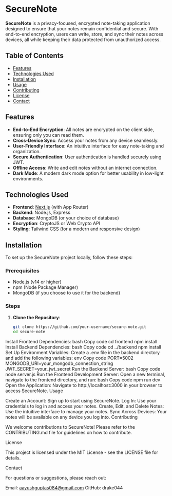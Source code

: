 # SecureNote

**SecureNote** is a privacy-focused, encrypted note-taking application designed to ensure that your notes remain confidential and secure. With end-to-end encryption, users can write, store, and sync their notes across devices, all while keeping their data protected from unauthorized access.

## Table of Contents
- [Features](#features)
- [Technologies Used](#technologies-used)
- [Installation](#installation)
- [Usage](#usage)
- [Contributing](#contributing)
- [License](#license)
- [Contact](#contact)

## Features
- **End-to-End Encryption**: All notes are encrypted on the client side, ensuring only you can read them.
- **Cross-Device Sync**: Access your notes from any device seamlessly.
- **User-Friendly Interface**: An intuitive interface for easy note-taking and organization.
- **Secure Authentication**: User authentication is handled securely using JWT.
- **Offline Access**: Write and edit notes without an internet connection.
- **Dark Mode**: A modern dark mode option for better usability in low-light environments.

## Technologies Used
- **Frontend**: [Next.js](https://nextjs.org/) (with App Router)
- **Backend**: Node.js, Express
- **Database**: MongoDB (or your choice of database)
- **Encryption**: CryptoJS or Web Crypto API
- **Styling**: Tailwind CSS (for a modern and responsive design)

## Installation
To set up the SecureNote project locally, follow these steps:

### Prerequisites
- Node.js (v14 or higher)
- npm (Node Package Manager)
- MongoDB (if you choose to use it for the backend)

### Steps
1. **Clone the Repository**:
   ```bash
   git clone https://github.com/your-username/secure-note.git
   cd secure-note
Install Frontend Dependencies:
bash
Copy code
cd frontend
npm install
Install Backend Dependencies:
bash
Copy code
cd ../backend
npm install
Set Up Environment Variables: Create a .env file in the backend directory and add the following variables:
env
Copy code
PORT=5002
MONGODB_URI=your_mongodb_connection_string
JWT_SECRET=your_jwt_secret
Run the Backend Server:
bash
Copy code
node server.js
Run the Frontend Development Server: Open a new terminal, navigate to the frontend directory, and run:
bash
Copy code
npm run dev
Open the Application: Navigate to http://localhost:3000 in your browser to access SecureNote.
Usage

Create an Account: Sign up to start using SecureNote.
Log In: Use your credentials to log in and access your notes.
Create, Edit, and Delete Notes: Use the intuitive interface to manage your notes.
Sync Across Devices: Your notes will be available on any device you log into.
Contributing

We welcome contributions to SecureNote! Please refer to the CONTRIBUTING.md file for guidelines on how to contribute.

License

This project is licensed under the MIT License - see the LICENSE file for details.

Contact

For questions or suggestions, please reach out:

Email: aayushguptas084@gmail.com
GitHub: drake044
